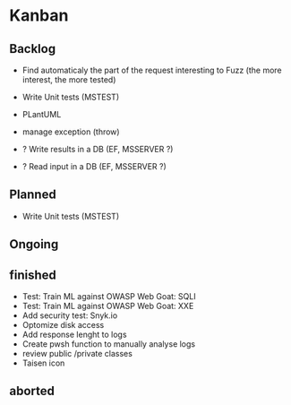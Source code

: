 # Kanban



## Backlog

* Find automaticaly the part of the request interesting to Fuzz (the more interest, the more tested)

* Write Unit tests (MSTEST)

* PLantUML

* manage exception (throw)

* ? Write results in a DB (EF, MSSERVER ?)

* ? Read input in a DB (EF, MSSERVER ?)

## Planned

* Write Unit tests (MSTEST)

## Ongoing


## finished


* Test: Train ML against OWASP Web Goat: SQLI
* Test: Train ML against OWASP Web Goat: XXE
* Add security test: Snyk.io
* Optomize disk access
* Add response lenght to logs
* Create pwsh function to manually analyse logs
* review public /private classes
* Taisen icon


## aborted

